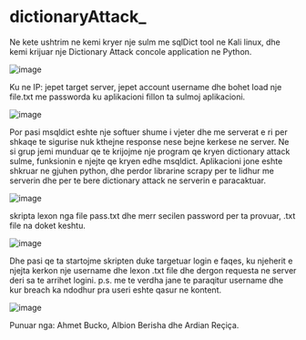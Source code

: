 # dictionaryAttack_
Ne kete ushtrim ne kemi kryer nje sulm me sqlDict tool ne Kali linux, dhe kemi krijuar nje Dictionary Attack concole application ne Python.

![image](https://user-images.githubusercontent.com/75639075/102727299-2f384580-4325-11eb-84dc-d21caa74ce8c.png)

Ku ne IP: jepet target server, jepet account username dhe bohet load nje file.txt me passworda ku aplikacioni fillon ta sulmoj aplikacioni.

![image](https://user-images.githubusercontent.com/75639075/102829724-0462f580-43e8-11eb-981e-31d5357d07d7.png)

Por pasi msqldict eshte nje softuer shume i vjeter dhe me serverat e ri per shkaqe te sigurise nuk kthejne response nese bejne kerkese ne server. Ne si grup jemi munduar qe te krijojme nje program qe kryen dictionary attack sulme, funksionin e njejte qe kryen edhe msqldict.
Aplikacioni jone eshte shkruar ne gjuhen python, dhe perdor librarine scrapy per te lidhur me serverin dhe per te bere dictionary attack ne serverin e paracaktuar.

![image](https://user-images.githubusercontent.com/75639075/102830079-d631e580-43e8-11eb-9ad3-06858abe11b3.png)

skripta lexon nga file pass.txt dhe merr secilen password per ta provuar, .txt file na doket keshtu.

![image](https://user-images.githubusercontent.com/75639075/102830182-09747480-43e9-11eb-8b4e-839b950cc580.png)


Dhe pasi qe ta startojme skripten duke targetuar login e faqes, ku njeherit e njejta kerkon nje username dhe lexon .txt file dhe dergon requesta ne server deri sa te arrihet logini.
p.s. me te verdha jane te paraqitur username dhe kur breach ka ndodhur pra useri eshte qasur ne kontent.

![image](https://user-images.githubusercontent.com/75639075/102830271-43de1180-43e9-11eb-84b2-284d7f6f5fd5.png)

Punuar nga: Ahmet Bucko, Albion Berisha dhe Ardian Reçiça.
